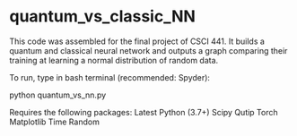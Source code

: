 # quantum_vs_classic_NN
This code was assembled for the final project of CSCI 441.  It builds a quantum and classical neural network and outputs a graph comparing their training at learning a normal distribution of random data.

To run, type in bash terminal (recommended: Spyder):

python quantum_vs_nn.py

Requires the following packages:
Latest Python (3.7+)
Scipy
Qutip
Torch
Matplotlib
Time
Random